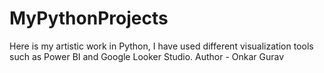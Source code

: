 # MyPythonProjects
Here is my artistic work in Python, I have used different visualization tools such as Power BI and Google Looker Studio.
Author - Onkar Gurav
